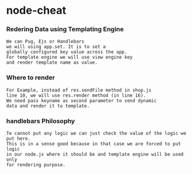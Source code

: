 # node-cheat

### Redering Data using  Templating Engine 
```
We can Pug, Ejs or Handlebars
we will using app.set. It is to set a 
globally configured key value across the app. 
For template engine we will use view engine key
and render template name as value. 
```

### Where to render
```
For Example, instead of res.sendFile method in shop.js
line 10, we will use res.render method (in line 16).
We need pass keyname as second parameter to send dynamic 
data and render it to template. 
```

### handlebars Philosophy
```
Te cannot put any logic we can just check the value of the logic we put here. 
This is in a sense good because in that case we are forced to put logic
in our node.js where it should be and template engine will be used only
for rendering purpose.  
```

